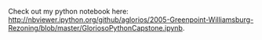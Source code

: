 Check out my python notebook here: http://nbviewer.ipython.org/github/aglorios/2005-Greenpoint-Williamsburg-Rezoning/blob/master/GloriosoPythonCapstone.ipynb.
